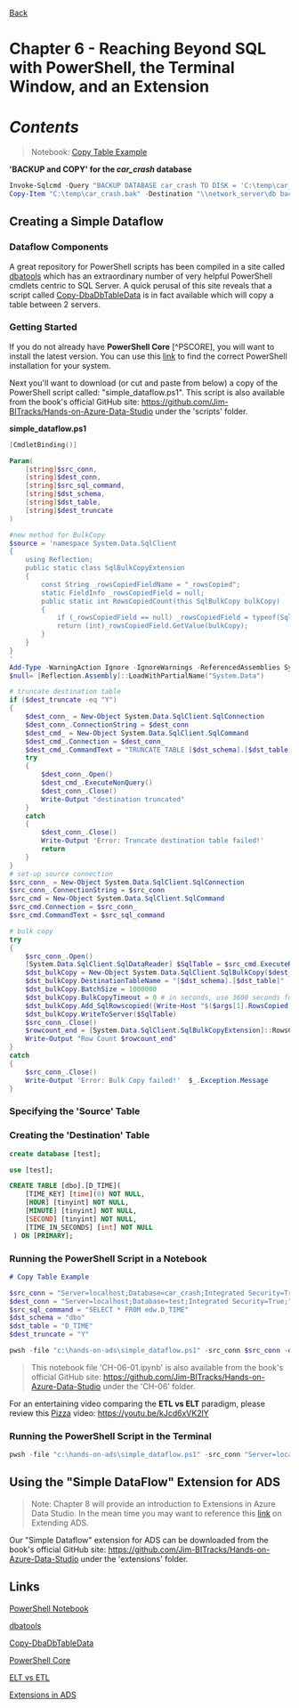 [Back](../readme.md)

# Chapter 6 - Reaching Beyond SQL with PowerShell, the Terminal Window, and an Extension

# ***Contents***

> Notebook:
> [Copy Table Example](CH-06-01.ipynb)

**'BACKUP and COPY' for the *car_crash* database**

``` powershell
Invoke-Sqlcmd -Query "BACKUP DATABASE car_crash TO DISK = 'C:\temp\car_crash.bak'" -ServerInstance "localhost"
Copy-Item "C:\temp\car_crash.bak" -Destination "\\network_server\db backup"
```

## Creating a Simple Dataflow

### Dataflow Components

A great repository for PowerShell scripts has been compiled in a site called [dbatools](https://dbatools.io/) which has an extraordinary number of very helpful PowerShell cmdlets centric to SQL Server. A quick perusal of this site reveals that a script called [Copy-DbaDbTableData](https://docs.dbatools.io/#Copy-DbaDbTableData) is in fact available which will copy a table between 2 servers. 


### Getting Started
If you do not already have **PowerShell Core** [^PSCORE], you will want to install the latest version. You can use this [link](https://docs.microsoft.com/en-us/powershell/scripting/install/installing-powershell-core-on-windows?view=powershell-7) to find the correct PowerShell installation for your system.

Next you'll want to download (or cut and paste from below) a copy of the PowerShell script called: "simple_dataflow.ps1". This script is also available from the book's official GitHub site: https://github.com/Jim-BITracks/Hands-on-Azure-Data-Studio under the 'scripts' folder.

**simple_dataflow.ps1**

``` powershell
[CmdletBinding()]

Param(
    [string]$src_conn,
    [string]$dest_conn,
    [string]$src_sql_command,
    [string]$dst_schema,
    [string]$dst_table,
    [string]$dest_truncate
)

#new method for BulkCopy
$source = 'namespace System.Data.SqlClient
{
	using Reflection;
	public static class SqlBulkCopyExtension
	{
		const String _rowsCopiedFieldName = "_rowsCopied";
		static FieldInfo _rowsCopiedField = null;
		public static int RowsCopiedCount(this SqlBulkCopy bulkCopy)
		{
			if (_rowsCopiedField == null) _rowsCopiedField = typeof(SqlBulkCopy).GetField(_rowsCopiedFieldName, BindingFlags.NonPublic | BindingFlags.GetField | BindingFlags.Instance);
			return (int)_rowsCopiedField.GetValue(bulkCopy);
		}
	}
}
'
Add-Type -WarningAction Ignore -IgnoreWarnings -ReferencedAssemblies System.Runtime, System.Data, System.Data.SqlClient -TypeDefinition $source
$null= [Reflection.Assembly]::LoadWithPartialName("System.Data")

# truncate destination table
if ($dest_truncate -eq "Y")
{
    $dest_conn_ = New-Object System.Data.SqlClient.SqlConnection
    $dest_conn_.ConnectionString = $dest_conn
    $dest_cmd_ = New-Object System.Data.SqlClient.SqlCommand
    $dest_cmd_.Connection = $dest_conn_
    $dest_cmd_.CommandText = "TRUNCATE TABLE [$dst_schema].[$dst_table]"
    try
    {
        $dest_conn_.Open()
        $dest_cmd_.ExecuteNonQuery()
        $dest_conn_.Close()
        Write-Output "destination truncated"
    }
    catch
    {
        $dest_conn_.Close()
        Write-Output 'Error: Truncate destination table failed!'
		return
    }
}
# set-up source connection
$src_conn_ = New-Object System.Data.SqlClient.SqlConnection
$src_conn_.ConnectionString = $src_conn
$src_cmd = New-Object System.Data.SqlClient.SqlCommand
$src_cmd.Connection = $src_conn_
$src_cmd.CommandText = $src_sql_command

# bulk copy
try
{
    $src_conn_.Open()
    [System.Data.SqlClient.SqlDataReader] $SqlTable = $src_cmd.ExecuteReader()
    $dst_bulkCopy = New-Object System.Data.SqlClient.SqlBulkCopy($dest_conn,[System.Data.SqlClient.SqlBulkCopyOptions]::Default)
    $dst_bulkCopy.DestinationTableName = "[$dst_schema].[$dst_table]" 
    $dst_bulkCopy.BatchSize = 1000000
    $dst_bulkCopy.BulkCopyTimeout = 0 # in seconds, use 3600 seconds for 1 hour 
    $dst_bulkCopy.Add_SqlRowscopied({Write-Host "$($args[1].RowsCopied) rows copied" })
    $dst_bulkCopy.WriteToServer($SqlTable)
    $src_conn_.Close()
    $rowcount_end = [System.Data.SqlClient.SqlBulkCopyExtension]::RowsCopiedCount($dst_bulkCopy)
    Write-Output "Row Count $rowcount_end"
}
catch
{
    $src_conn_.Close()
    Write-Output 'Error: Bulk Copy failed!'  $_.Exception.Message
}
```

### Specifying the 'Source' Table

### Creating the 'Destination' Table


```sql 
create database [test];
```

```sql 
use [test];

CREATE TABLE [dbo].[D_TIME](
	[TIME_KEY] [time](0) NOT NULL,
	[HOUR] [tinyint] NOT NULL,
	[MINUTE] [tinyint] NOT NULL,
	[SECOND] [tinyint] NOT NULL,
	[TIME_IN_SECONDS] [int] NOT NULL
 ) ON [PRIMARY];
```

### Running the PowerShell Script in a Notebook


``` markdown
# Copy Table Example
```

``` powershell
$src_conn = "Server=localhost;Database=car_crash;Integrated Security=True;"
$dest_conn = "Server=localhost;Database=test;Integrated Security=True;"
$src_sql_command = "SELECT * FROM edw.D_TIME"
$dst_schema = "dbo"
$dst_table = "D_TIME"
$dest_truncate = "Y"

pwsh -file "c:\hands-on-ads\simple_dataflow.ps1" -src_conn $src_conn -dest_conn $dest_conn -src_sql_command $src_sql_command -dst_schema $dst_schema -dst_table $dst_table -dest_truncate $dest_truncate
```

> This notebook file 'CH-06-01.ipynb' is also available from the book's official GitHub site: https://github.com/Jim-BITracks/Hands-on-Azure-Data-Studio under the 'CH-06' folder.

For an entertaining video comparing the **ETL vs ELT** paradigm, please review this [Pizza](https://youtu.be/kJcd6xVK2lY) video: https://youtu.be/kJcd6xVK2lY

### Running the PowerShell Script in the Terminal


``` powershell
pwsh -file "c:\hands-on-ads\simple_dataflow.ps1" -src_conn "Server=localhost;Database=car_crash;Integrated Security=True;" -dest_conn "Server=localhost;Database=test;Integrated Security=True;" -src_sql_command "SELECT * FROM edw.D_TIME" -dst_schema "dbo" -dst_table "{your table name}" -dest_truncate "N"
```

## Using the "Simple DataFlow" Extension for ADS

> Note: Chapter 8 will provide an introduction to Extensions in Azure Data Studio. In the mean time you may want to reference this [link](https://docs.microsoft.com/en-us/sql/azure-data-studio/extensions?view=sql-server-ver15) on Extending ADS.

Our "Simple Dataflow" extension for ADS can be downloaded from the book's official GitHub site: https://github.com/Jim-BITracks/Hands-on-Azure-Data-Studio under the 'extensions' folder.

## Links
[PowerShell Notebook](CH-06-01.ipynb)

[dbatools](https://dbatools.io/)

[Copy-DbaDbTableData](https://docs.dbatools.io/#Copy-DbaDbTableData)

[PowerShell Core](https://docs.microsoft.com/en-us/powershell/scripting/install/installing-powershell-core-on-windows?view=powershell-7)

[ELT vs ETL](https://youtu.be/kJcd6xVK2lY)

[Extensions in ADS](https://docs.microsoft.com/en-us/sql/azure-data-studio/extensions?view=sql-server-ver15)